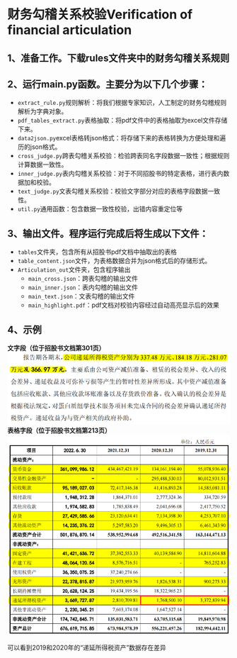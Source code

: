 # 财务勾稽关系校验Verification of financial articulation

## 1、准备工作。下载rules文件夹中的财务勾稽关系规则 

## 2、运行main.py函数。主要分为以下几个步骤：
- `extract_rule.py`规则解析：将我们根据专家知识，人工制定的财务勾稽规则解析为字典对象。
- `pdf_tables_extract.py`表格抽取：将pdf文件中的表格抽取为excel文件存储下来。
- `data2json.py`excel表格转json格式：将存储下来的表格转换为方便处理和遍历的json格式。
- `cross_judge.py`跨表勾稽关系校验：检验跨表同名字段数据一致性；根据规则计算数据一致性。
- `inner_judge.py`表内勾稽关系校验：对于不同招股书的特定表格，进行表内数据加和校验。
- `text_judge.py`文表勾稽关系校验：校验文字部分对应的表格字段数据一致性。
- `util.py`通用函数：包含数据一致性校验，出错内容重定位等

## 3、输出文件。程序运行完成后将生成以下文件：
- `tables`文件夹，包含所有从招股书pdf文档中抽取出的表格
- `table_content.json`文件，为表格数据合并为json格式后的存储形式。
- `Articulation_out`文件夹，包含程序输出
    - `main_cross.json`：跨表勾稽的输出文件
    - `main_inner.json`：表内勾稽的输出文件
    - `main_text.json`：文表勾稽的输出文件
    - `main_highlight.pdf`：pdf文档对校验内容经过自动高亮显示后的效果

## 4、示例
**文字段（位于招股书文档第301页）**
![文字段内容](img/text_example.png)
**表格字段（位于招股书文档第213页）**
![表格字段内容](img/chart_example.png)

可以看到2019和2020年的“递延所得税资产”数据存在差异
